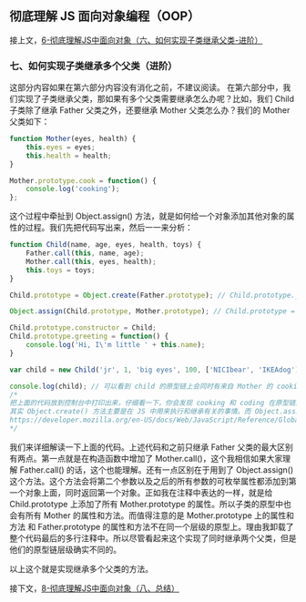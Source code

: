 ## 彻底理解 JS 面向对象编程（OOP）

接上文，[6-彻底理解JS中面向对象（六、如何实现子类继承父类-进阶）](https://github.com/oakland/Native-JS-Practice/blob/master/11-learnOOPfromCircles.js/6-%E5%BD%BB%E5%BA%95%E7%90%86%E8%A7%A3JS%E4%B8%AD%E9%9D%A2%E5%90%91%E5%AF%B9%E8%B1%A1%EF%BC%88%E5%85%AD%E3%80%81%E5%A6%82%E4%BD%95%E5%AE%9E%E7%8E%B0%E5%AD%90%E7%B1%BB%E7%BB%A7%E6%89%BF%E7%88%B6%E7%B1%BB-%E8%BF%9B%E9%98%B6%EF%BC%89.md)

### 七、如何实现子类继承多个父类（进阶）

这部分内容如果在第六部分内容没有消化之前，不建议阅读。
在第六部分中，我们实现了子类继承父类，那如果有多个父类需要继承怎么办呢？比如，我们 Child 子类除了继承 Father 父类之外，还要继承 Mother 父类怎么办？我们的 Mother 父类如下：

```javascript
function Mother(eyes, health) {
    this.eyes = eyes;
    this.health = health;
}

Mother.prototype.cook = function() {
    console.log('cooking');
};
```

这个过程中牵扯到 Object.assign() 方法，就是如何给一个对象添加其他对象的属性的过程。我们先把代码写出来，然后一一来分析：

```javascript
function Child(name, age, eyes, health, toys) {
    Father.call(this, name, age);
    Mother.call(this, eyes, health);
    this.toys = toys;
}

Child.prototype = Object.create(Father.prototype); // Child.prototype.__proto__ = Father.prototype

Object.assign(Child.prototype, Mother.prototype); // Child.prototype = Child.prototype + Mother.prototype

Child.prototype.constructor = Child;
Child.prototype.greeting = function() {
    console.log('Hi, I\'m little ' + this.name);
}

var child = new Child('jr', 1, 'big eyes', 100, ['NICIbear', 'IKEAdog']);

console.log(child); // 可以看到 child 的原型链上会同时有来自 Mother 的 cooking 和来自 Father 的 coding，虽然也会有来自 Father 的 greeting，但是也有自己独有的 greeting，只不过自己独有的 greeting 会覆盖 Father 的 greeting。
/*
把上面的代码放到控制台中打印出来，仔细看一下，你会发现 cooking 和 coding 在原型链的位置中是不同的。这是因为 Object.create() 方法是给对象原型上添加属性，而 Object.assign() 是给对象本身添加属性。
其实 Object.create() 方法主要是在 JS 中用来执行和继承有关的事情。而 Object.assign 则是改造对象本身。这个方法也特别有用，可以用来复制对象，可以用来给对象添加其他对象的属性，甚至可以用来合并对象等等。想知道这个方法的用法，请看 MDN 的文章：
https://developer.mozilla.org/en-US/docs/Web/JavaScript/Reference/Global_Objects/Object/assign
*/
```

我们来详细解读一下上面的代码。上述代码和之前只继承 Father 父类的最大区别有两点。第一点就是在构造函数中增加了 Mother.call()，这个我相信如果大家理解 Father.call() 的话，这个也能理解。还有一点区别在于用到了 Object.assign() 这个方法。这个方法会将第二个参数以及之后的所有参数的可枚举属性都添加到第一个对象上面，同时返回第一个对象。正如我在注释中表达的一样，就是给 Child.prototype 上添加了所有 Mother.prototype 的属性。所以子类的原型中也会有所有 Mother 的属性和方法。而值得注意的是 Mother.prototype 上的属性和方法 和 Father.prototype 的属性和方法不在同一个层级的原型上。理由我卸载了整个代码最后的多行注释中。所以尽管看起来这个实现了同时继承两个父类，但是他们的原型链层级确实不同的。

以上这个就是实现继承多个父类的方法。

接下文，[8-彻底理解JS中面向对象（八、总结）]()